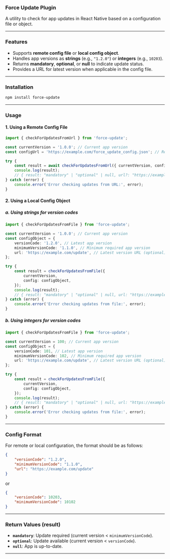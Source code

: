 ### Force Update Plugin

A utility to check for app updates in React Native based on a configuration file or object.

---

### Features

-   Supports **remote config file** or **local config object**.
-   Handles app versions as **strings** (e.g., `"1.2.0"`) or **integers** (e.g., `10203`).
-   Returns **mandatory**, **optional**, or **null** to indicate update status.
-   Provides a URL for latest version when applicable in the config file.

---

### Installation

```bash
npm install force-update
```

---

### Usage

#### 1. Using a Remote Config File

```typescript
import { checkForUpdatesFromUrl } from 'force-update';

const currentVersion = '1.0.0'; // Current app version
const configUrl = 'https://example.com/force_update_config.json'; // Remote config URL

try {
    const result = await checkForUpdatesFromUrl({ currentVersion, configUrl });
    console.log(result);
    // { result: "mandatory" | "optional" | null, url?: "https://example.com/update" }
} catch (error) {
    console.error('Error checking updates from URL:', error);
}
```

#### 2. Using a Local Config Object

##### a. Using strings for version codes

```typescript
import { checkForUpdatesFromFile } from 'force-update';

const currentVersion = '1.0.0'; // Current app version
const configObject = {
    versionCode: '1.2.0', // Latest app version
    minimumVersionCode: '1.1.0', // Minimum required app version
    url: 'https://example.com/update', // Latest version URL (optional)
};

try {
    const result = checkForUpdatesFromFile({
        currentVersion,
        config: configObject,
    });
    console.log(result);
    // { result: "mandatory" | "optional" | null, url: "https://example.com/update" }
} catch (error) {
    console.error('Error checking updates from file:', error);
}
```

##### b. Using integers for version codes

```typescript
import { checkForUpdatesFromFile } from 'force-update';

const currentVersion = 100; // Current app version
const configObject = {
    versionCode: 101, // Latest app version
    minimumVersionCode: 102, // Minimum required app version
    url: 'https://example.com/update', // Latest version URL (optional)
};

try {
    const result = checkForUpdatesFromFile({
        currentVersion,
        config: configObject,
    });
    console.log(result);
    // { result: "mandatory" | "optional" | null, url: "https://example.com/update" }
} catch (error) {
    console.error('Error checking updates from file:', error);
}
```

---

### Config Format

For remote or local configuration, the format should be as follows:

```json
{
    "versionCode": "1.2.0",
    "minimumVersionCode": "1.1.0",
    "url": "https://example.com/update"
}
```

or

```json
{
    "versionCode": 10203,
    "minimumVersionCode": 10102
}
```

---

### Return Values (result)

-   **`mandatory`**: Update required (current version < `minimumVersionCode`).
-   **`optional`**: Update available (current version < `versionCode`).
-   **`null`**: App is up-to-date.

---

